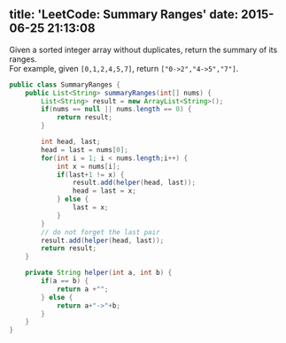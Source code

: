 title: 'LeetCode: Summary Ranges'
date: 2015-06-25 21:13:08
---
Given a sorted integer array without duplicates, return the summary of its ranges.<br/>
For example, given `[0,1,2,4,5,7]`, return `["0->2","4->5","7"]`.

```java
public class SummaryRanges {
    public List<String> summaryRanges(int[] nums) {
        List<String> result = new ArrayList<String>();
        if(nums == null || nums.length == 0) {
            return result;
        }

        int head, last;
        head = last = nums[0];
        for(int i = 1; i < nums.length;i++) {
            int x = nums[i];
            if(last+1 != x) {
                result.add(helper(head, last));
                head = last = x;
            } else {
                last = x;
            }
        }
        // do not forget the last pair
        result.add(helper(head, last));
        return result;
    }

    private String helper(int a, int b) {
        if(a == b) {
            return a +"";
        } else {
            return a+"->"+b;
        }
    }
}
```
